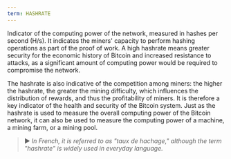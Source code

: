 ```yaml
---
term: HASHRATE
---
```


Indicator of the computing power of the network, measured in hashes per second (H/s). It indicates the miners' capacity to perform hashing operations as part of the proof of work. A high hashrate means greater security for the economic history of Bitcoin and increased resistance to attacks, as a significant amount of computing power would be required to compromise the network.

The hashrate is also indicative of the competition among miners: the higher the hashrate, the greater the mining difficulty, which influences the distribution of rewards, and thus the profitability of miners. It is therefore a key indicator of the health and security of the Bitcoin system. Just as the hashrate is used to measure the overall computing power of the Bitcoin network, it can also be used to measure the computing power of a machine, a mining farm, or a mining pool.

> ► *In French, it is referred to as "taux de hachage," although the term "hashrate" is widely used in everyday language.*